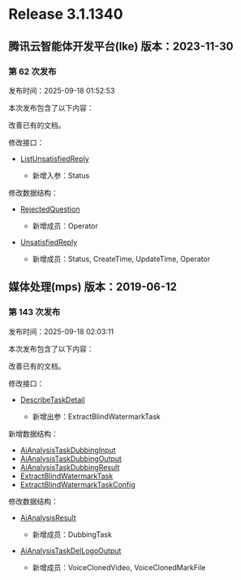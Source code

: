 # Release 3.1.1340

## 腾讯云智能体开发平台(lke) 版本：2023-11-30

### 第 62 次发布

发布时间：2025-09-18 01:52:53

本次发布包含了以下内容：

改善已有的文档。

修改接口：

* [ListUnsatisfiedReply](https://cloud.tencent.com/document/api/1759/105026)

	* 新增入参：Status


修改数据结构：

* [RejectedQuestion](https://cloud.tencent.com/document/api/1759/105104#RejectedQuestion)

	* 新增成员：Operator

* [UnsatisfiedReply](https://cloud.tencent.com/document/api/1759/105104#UnsatisfiedReply)

	* 新增成员：Status, CreateTime, UpdateTime, Operator




## 媒体处理(mps) 版本：2019-06-12

### 第 143 次发布

发布时间：2025-09-18 02:03:11

本次发布包含了以下内容：

改善已有的文档。

修改接口：

* [DescribeTaskDetail](https://cloud.tencent.com/document/api/862/37614)

	* 新增出参：ExtractBlindWatermarkTask


新增数据结构：

* [AiAnalysisTaskDubbingInput](https://cloud.tencent.com/document/api/862/37615#AiAnalysisTaskDubbingInput)
* [AiAnalysisTaskDubbingOutput](https://cloud.tencent.com/document/api/862/37615#AiAnalysisTaskDubbingOutput)
* [AiAnalysisTaskDubbingResult](https://cloud.tencent.com/document/api/862/37615#AiAnalysisTaskDubbingResult)
* [ExtractBlindWatermarkTask](https://cloud.tencent.com/document/api/862/37615#ExtractBlindWatermarkTask)
* [ExtractBlindWatermarkTaskConfig](https://cloud.tencent.com/document/api/862/37615#ExtractBlindWatermarkTaskConfig)

修改数据结构：

* [AiAnalysisResult](https://cloud.tencent.com/document/api/862/37615#AiAnalysisResult)

	* 新增成员：DubbingTask

* [AiAnalysisTaskDelLogoOutput](https://cloud.tencent.com/document/api/862/37615#AiAnalysisTaskDelLogoOutput)

	* 新增成员：VoiceClonedVideo, VoiceClonedMarkFile





